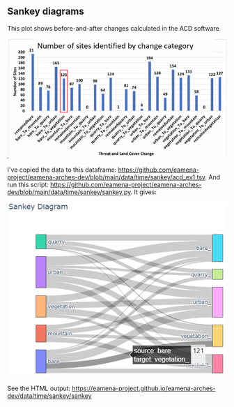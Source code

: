 ## Sankey diagrams


This plot shows before-and-after changes calculated in the ACD software


![](../../../www/acd_before_after_ex1_barplot.png)


I've copied the data to this dataframe: https://github.com/eamena-project/eamena-arches-dev/blob/main/data/time/sankey/acd_ex1.tsv. And run this script: https://github.com/eamena-project/eamena-arches-dev/blob/main/data/time/sankey/sankey.py. It gives:

![](../../../www/acd_before_after_ex1_sankey.png)

See the HTML output: https://eamena-project.github.io/eamena-arches-dev/data/time/sankey/sankey

